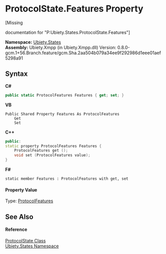 # ProtocolState.Features Property 
 

\[Missing <summary> documentation for "P:Ubiety.States.ProtocolState.Features"\]

**Namespace:**&nbsp;<a href="20b8e647-a51d-e28e-4067-8a55aba73e08">Ubiety.States</a><br />**Assembly:**&nbsp;Ubiety.Xmpp (in Ubiety.Xmpp.dll) Version: 0.8.0-gcm.1+56.Branch.feature/gcm.Sha.2aa504b079a34ee9f292986d1eee01aef5298a91

## Syntax

**C#**<br />
``` C#
public static ProtocolFeatures Features { get; set; }
```

**VB**<br />
``` VB
Public Shared Property Features As ProtocolFeatures
	Get
	Set
```

**C++**<br />
``` C++
public:
static property ProtocolFeatures Features {
	ProtocolFeatures get ();
	void set (ProtocolFeatures value);
}
```

**F#**<br />
``` F#
static member Features : ProtocolFeatures with get, set

```


#### Property Value
Type: <a href="6cfabcfd-0fc3-6d2c-1520-6bc51cb2e04e">ProtocolFeatures</a>

## See Also


#### Reference
<a href="953c9694-4889-010e-7be3-c9913ba654da">ProtocolState Class</a><br /><a href="20b8e647-a51d-e28e-4067-8a55aba73e08">Ubiety.States Namespace</a><br />